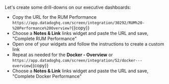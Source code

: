 Let's create some drill-downs on our executive dashboards:
- Copy the URL for the RUM Performance `https://app.datadoghq.com/screen/integration/30292/RUM%20-%20Performance%20Overview?`{{copy}}
- Choose a **Notes & Link** links widget and paste the URL and save, "Complete RUM Performance"
- Open one of your widgets and follow the instructions to create a custom link
- Repeat as needed for the **Docker - Overview** or `https://app.datadoghq.com/screen/integration/52/docker---overview`{{copy}}
- Choose a **Notes & Link** links widget and paste the URL and save, "Complete Docker Performance"
